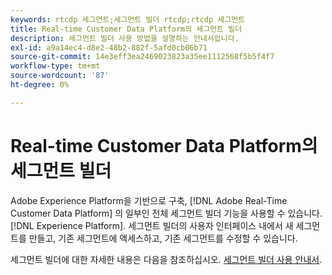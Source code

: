 ```yaml
---
keywords: rtcdp 세그먼트;세그먼트 빌더 rtcdp;rtcdp 세그먼트
title: Real-time Customer Data Platform의 세그먼트 빌더
description: 세그먼트 빌더 사용 방법을 설명하는 안내서입니다.
exl-id: a9a14ec4-d8e2-48b2-882f-5afd0cb06b71
source-git-commit: 14e3eff3ea2469023823a35ee1112568f5b5f4f7
workflow-type: tm+mt
source-wordcount: '87'
ht-degree: 0%

---
```


# Real-time Customer Data Platform의 세그먼트 빌더

Adobe Experience Platform을 기반으로 구축, [!DNL Adobe Real-Time Customer Data Platform] 의 일부인 전체 세그먼트 빌더 기능을 사용할 수 있습니다. [!DNL Experience Platform]. 세그먼트 빌더의 사용자 인터페이스 내에서 새 세그먼트를 만들고, 기존 세그먼트에 액세스하고, 기존 세그먼트를 수정할 수 있습니다.

세그먼트 빌더에 대한 자세한 내용은 다음을 참조하십시오. [세그먼트 빌더 사용 안내서](../../segmentation/ui/segment-builder.md).
